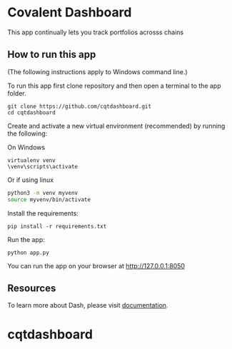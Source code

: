 # Covalent Dashboard
       
This app continually lets you track portfolios acrosss chains


## How to run this app

(The following instructions apply to Windows command line.)

To run this app first clone repository and then open a terminal to the app folder.

```
git clone https://github.com/cqtdashboard.git
cd cqtdashboard
```

Create and activate a new virtual environment (recommended) by running
the following:

On Windows

```
virtualenv venv 
\venv\scripts\activate
```

Or if using linux

```bash
python3 -m venv myvenv
source myvenv/bin/activate
```

Install the requirements:

```
pip install -r requirements.txt
```
Run the app:

```
python app.py
```
You can run the app on your browser at http://127.0.0.1:8050


## Resources

To learn more about Dash, please visit [documentation](https://plot.ly/dash).
# cqtdashboard

